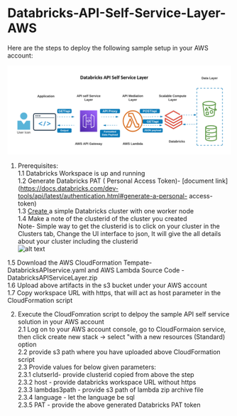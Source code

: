 # Databricks-API-Self-Service-Layer-AWS

Here are the steps to deploy the following sample setup in your AWS account:



![alt text](https://github.com/priyal-c/Databricks-API-Self-Service-Layer-AWS/blob/main/Databricks%20API%20Self%20Service%20Layer.png)

1. Prerequisites: <br />
  1.1 Databricks Workspace is up and running <br />
  1.2 Generate Databricks PAT ( Personal Access Token)- [document link](https://docs.databricks.com/dev-tools/api/latest/authentication.html#generate-a-personal-    access-token) <br />
  1.3 [Create ](https://docs.databricks.com/clusters/create.html#create-a-cluster)a simple Databricks cluster with one worker node <br />
  1.4 Make a note of the clusterid of the cluster you created <br />
     Note- Simple way to get the clusterid is to click on your cluster in the Clusters tab, Change the UI interface to json, It will give the all details about your            cluster including the clusterid <br />
           ![alt text](https://forums.databricks.com/storage/attachments/1028-clusterid.png) 
           
  1.5 Download the AWS CloudFormation Tempate- DatabricksAPIservice.yaml and AWS Lambda Source Code - DatabricksAPIServiceLayer.zip  <br />
  1.6 Upload above artifacts in the s3 bucket under your AWS account <br />
  1.7 Copy workspace URL with https, that will act as host parameter in the CloudFormation script <br />

2. Execute the CloudFomration script to delpoy the sample API self service solution in your AWS account <br />
  2.1 Log on to your AWS account console, go to CloudFormaion service, then click create new stack -> select "with a new resources (Standard) option<br />
  2.2 provide s3 path where you have uploaded above CloudFormation script <br />
  2.3 Provide values for below given parameters: <br />
      2.3.1 clutserId- provide clusterid copied from above the step <br />
      2.3.2 host - provide databricks workspace URL without https <br />
      2.3.3 lambdas3path - provide s3 path of lambda zip archive file <br />
      2.3.4 language - let the language be sql <br />
      2.3.5 PAT - provide the above generated Databricks PAT token <br />
      
  
           
           
    
